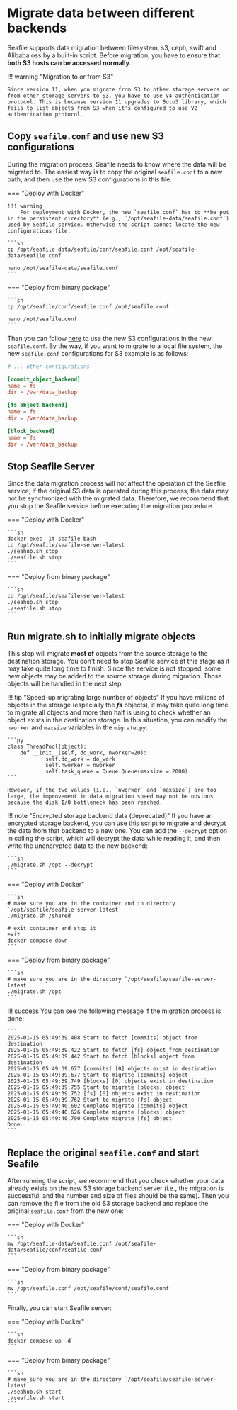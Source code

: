 # Migrate data between different backends

Seafile supports data migration between filesystem, s3, ceph, swift and Alibaba oss by a built-in script. Before migration, you have to ensure that **both S3 hosts can be accessed normally**.

!!! warning "Migration to or from S3"

    Since version 11, when you migrate from S3 to other storage servers or from other storage servers to S3, you have to use V4 authentication protocol. This is because version 11 upgrades to Boto3 library, which fails to list objects from S3 when it's configured to use V2 authentication protocol.

## Copy `seafile.conf` and use new S3 configurations

During the migration process, Seafile needs to know where the data will be migrated to. The easiest way is to copy the original `seafile.conf` to a new path, and then use the new S3 configurations in this file.

=== "Deploy with Docker"

    !!! warning
        For deployment with Docker, the new `seafile.conf` has to **be put in the persistent directory** (e.g., `/opt/seafile-data/seafile.conf`) used by Seafile service. Otherwise the script cannot locate the new configurations file.

    ```sh
    cp /opt/seafile-data/seafile/conf/seafile.conf /opt/seafile-data/seafile.conf

    nano /opt/seafile-data/seafile.conf
    ```

=== "Deploy from binary package"

    ```sh
    cp /opt/seafile/conf/seafile.conf /opt/seafile.conf

    nano /opt/seafile.conf
    ```

Then you can follow [here](./setup_with_s3.md) to use the new S3 configurations in the new `seafile.conf`. By the way, if you want to migrate to a local file system, the new `seafile.conf` configurations for S3 example is as follows:

```conf
# ... other configurations

[commit_object_backend]
name = fs
dir = /var/data_backup

[fs_object_backend]
name = fs
dir = /var/data_backup

[block_backend]
name = fs
dir = /var/data_backup
```

## Stop Seafile Server

Since the data migration process will not affect the operation of the Seafile service, if the original S3 data is operated during this process, the data may not be synchronized with the migrated data. Therefore, we recommend that you stop the Seafile service before executing the migration procedure.

=== "Deploy with Docker"

    ```sh
    docker exec -it seafile bash
    cd /opt/seafile/seafile-server-latest
    ./seahub.sh stop
    ./seafile.sh stop
    ```

=== "Deploy from binary package"

    ```sh
    cd /opt/seafile/seafile-server-latest
    ./seahub.sh stop
    ./seafile.sh stop
    ```

## Run migrate.sh to initially migrate objects

This step will migrate **most of** objects from the source storage to the destination storage. You don't need to stop Seafile service at this stage as it may take quite long time to finish. Since the service is not stopped, some new objects may be added to the source storage during migration. Those objects will be handled in the next step:

!!! tip "Speed-up migrating large number of objects"
    If you have millions of objects in the storage (especially the ***fs*** objects), it may take quite long time to migrate all objects and more than half is using to check whether an object exists in the destination storage. In this situation, you can modify the `nworker` and `maxsize` variables in the `migrate.py`:

    ```py
    class ThreadPool(object):
        def __init__(self, do_work, nworker=20):
                self.do_work = do_work
                self.nworker = nworker
                self.task_queue = Queue.Queue(maxsize = 2000)
    ```

    However, if the two values (i.e., `nworker` and `maxsize`) ​​are too large, the improvement in data migration speed may not be obvious because the disk I/O bottleneck has been reached.

!!! note "Encrypted storage backend data (deprecated)"
    If you have an encrypted storage backend, you can use this script to migrate and decrypt the data from that backend to a new one. You can add the `--decrypt` option in calling the script, which will decrypt the data while reading it, and then write the unencrypted data to the new backend:

    ```sh
    ./migrate.sh /opt --decrypt
    ```

=== "Deploy with Docker"

    ```sh
    # make sure you are in the container and in directory `/opt/seafile/seafile-server-latest`
    ./migrate.sh /shared
    
    # exit container and stop it
    exit
    docker compose down
    ```

=== "Deploy from binary package"

    ```sh
    # make sure you are in the directory `/opt/seafile/seafile-server-latest`
    ./migrate.sh /opt
    ```

!!! success
    You can see the following message if the migration process is done:

    ```
    2025-01-15 05:49:39,408 Start to fetch [commits] object from destination
    2025-01-15 05:49:39,422 Start to fetch [fs] object from destination
    2025-01-15 05:49:39,442 Start to fetch [blocks] object from destination
    2025-01-15 05:49:39,677 [commits] [0] objects exist in destination
    2025-01-15 05:49:39,677 Start to migrate [commits] object
    2025-01-15 05:49:39,749 [blocks] [0] objects exist in destination
    2025-01-15 05:49:39,755 Start to migrate [blocks] object
    2025-01-15 05:49:39,752 [fs] [0] objects exist in destination
    2025-01-15 05:49:39,762 Start to migrate [fs] object
    2025-01-15 05:49:40,602 Complete migrate [commits] object
    2025-01-15 05:49:40,626 Complete migrate [blocks] object
    2025-01-15 05:49:40,790 Complete migrate [fs] object
    Done.
    ```

## Replace the original `seafile.conf` and start Seafile

After running the script, we recommend that you check whether your data already exists on the new S3 storage backend server (i.e., the migration is successful, and the number and size of files should be the same). Then you can remove the file from the old S3 storage backend and replace the original `seafile.conf` from the new one:

=== "Deploy with Docker"

    ```sh
    mv /opt/seafile-data/seafile.conf /opt/seafile-data/seafile/conf/seafile.conf
    ```
=== "Deploy from binary package"

    ```sh
    mv /opt/seafile.conf /opt/seafile/conf/seafile.conf
    ```

Finally, you can start Seafile server:

=== "Deploy with Docker"

    ```sh
    docker compose up -d
    ```

=== "Deploy from binary package"

    ```sh
    # make sure you are in the directory `/opt/seafile/seafile-server-latest`
    ./seahub.sh start
    ./seafile.sh start
    ```
